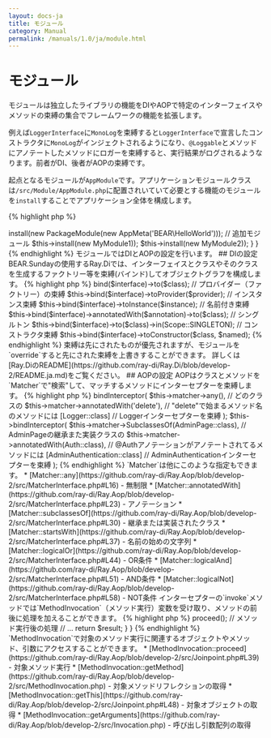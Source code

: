 ```yaml
---
layout: docs-ja
title: モジュール
category: Manual
permalink: /manuals/1.0/ja/module.html
---
```

# モジュール

モジュールは独立したライブラリの機能をDIやAOPで特定のインターフェイスやメソッドの束縛の集合でフレームワークの機能を拡張します。

例えば`LoggerInterface`に`MonoLog`を束縛すると`LoggerInterface`で宣言したコンストラクタに`MonoLog`がインジェクトされるようになり、`@Loggable`とメソッドにアノテートしたメソッドにロガーを束縛すると、実行結果がログされるようなります。前者がDI、後者がAOPの束縛です。

起点となるモジュールが`AppModule`です。アプリケーションモジュールクラスは`/src/Module/AppModule.php`に配置されいていて必要とする機能のモジュールを`install`することでアプリケーション全体を構成します。

{% highlight php %}
<?php
class AppModule extends AbstractModule
{
    /**
     * {@inheritdoc}
     */
    protected function configure()
    {
        // package標準のモジュール
        $this->install(new PackageModule(new AppMeta('BEAR\HelloWorld')));
        // 追加モジュール
        $this->install(new MyModule1));
        $this->install(new MyModule2));
    }
}
{% endhighlight %}

モジュールではDIとAOPの設定を行います。

## DIの設定

BEAR.Sundayの使用するRay.Diでは、インターフェイスとクラスやそのクラスを生成するファクトリー等を束縛(バインド)してオブジェクトグラフを構成します。

{% highlight php %}
<?php
// クラスの束縛
$this->bind($interface)->to($class);
// プロバイダー（ファクトリー）の束縛
$this->bind($interface)->toProvider($provider);
// インスタンス束縛
$this->bind($interface)->toInstance($instance);
// 名前付き束縛
$this->bind($interface)->annotatedWith($annotation)->to($class);
// シングルトン
$this->bind($interface)->to($class)->in(Scope::SINGLETON);
// コンストラクタ束縛
$this->bind($interface)->toConstructor($class, $named);
{% endhighlight %}

束縛は先にされたものが優先されますが、モジュールを`override`すると先にされた束縛を上書きすることができます。

詳しくは[Ray.DiのREADME](https://github.com/ray-di/Ray.Di/blob/develop-2/README.ja.md)をご覧ください。


## AOPの設定

AOPはクラスとメソッドを`Matcher`で"検索"して、マッチするメソッドにインターセプターを束縛します。

{% highlight php %}
<?php
$this->bindInterceptor(
    $this->matcher->any(),                   // どのクラスの
    $this->matcher->annotatedWith('delete'), // "delete"で始まるメソッド名のメソッドには
    [Logger::class]                          // Loggerインターセプターを束縛
);

$this->bindInterceptor(
    $this->matcher->SubclassesOf(AdminPage::class),  // AdminPageの継承また実装クラスの
    $this->matcher->annotatedWith(Auth::class),      // @Authアノテーションがアノテートされてるメソッドには
    [AdminAuthentication::class]                     // AdminAuthenticationインターセプターを束縛
);
{% endhighlight %}

`Matcher`は他にこのような指定もできます。

 * [Matcher::any](https://github.com/ray-di/Ray.Aop/blob/develop-2/src/MatcherInterface.php#L16) - 無制限
 * [Matcher::annotatedWith](https://github.com/ray-di/Ray.Aop/blob/develop-2/src/MatcherInterface.php#L23) - アノテーション
 * [Matcher::subclassesOf](https://github.com/ray-di/Ray.Aop/blob/develop-2/src/MatcherInterface.php#L30) - 継承または実装されたクラス
 * [Matcher::startsWith](https://github.com/ray-di/Ray.Aop/blob/develop-2/src/MatcherInterface.php#L37) - 名前の始めの文字列
 * [Matcher::logicalOr](https://github.com/ray-di/Ray.Aop/blob/develop-2/src/MatcherInterface.php#L44) - OR条件
 * [Matcher::logicalAnd](https://github.com/ray-di/Ray.Aop/blob/develop-2/src/MatcherInterface.php#L51) - AND条件
 * [Matcher::logicalNot](https://github.com/ray-di/Ray.Aop/blob/develop-2/src/MatcherInterface.php#L58) - NOT条件

インターセプターの`invoke`メソッドでは`MethodInvocation`（メソッド実行）変数を受け取り、メソッドの前後に処理を加えることができます。

{% highlight php %}
<?php
class MyInterceptor implements MethodInterceptor
{
    public function invoke(MethodInvocation $invocation)
    {
        // メソッド実行前の処理
        // ...
        
        // メソッド実行
        $result = $invocation->proceed();
        
        // メソッド実行後の処理
        // ...
        
        return $result; 
    }
}
{% endhighlight %}

`MethodInvocation`で対象のメソッド実行に関連するオブジェクトやメソッド、引数にアクセスすることができます。

 * [MethodInvocation::proceed](https://github.com/ray-di/Ray.Aop/blob/develop-2/src/Joinpoint.php#L39) - 対象メソッド実行
 * [MethodInvocation::getMethod](https://github.com/ray-di/Ray.Aop/blob/develop-2/src/MethodInvocation.php) -  対象メソッドリフレクションの取得
 * [MethodInvocation::getThis](https://github.com/ray-di/Ray.Aop/blob/develop-2/src/Joinpoint.php#L48) - 対象オブジェクトの取得
 * [MethodInvocation::getArguments](https://github.com/ray-di/Ray.Aop/blob/develop-2/src/Invocation.php) - 呼び出し引数配列の取得
 
